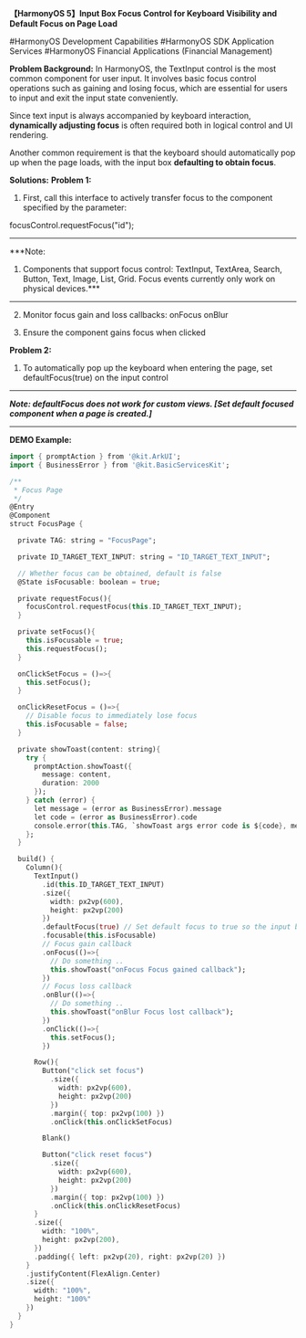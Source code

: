**【HarmonyOS 5】Input Box Focus Control for Keyboard Visibility and Default Focus on Page Load**

#HarmonyOS Development Capabilities
#HarmonyOS SDK Application Services
#HarmonyOS Financial Applications (Financial Management)

**Problem Background:**
In HarmonyOS, the TextInput control is the most common component for user input. It involves basic focus control operations such as gaining and losing focus, which are essential for users to input and exit the input state conveniently.

Since text input is always accompanied by keyboard interaction, **dynamically adjusting focus** is often required both in logical control and UI rendering.

Another common requirement is that the keyboard should automatically pop up when the page loads, with the input box **defaulting to obtain focus**.

**Solutions:**
**Problem 1:**

1. First, call this interface to actively transfer focus to the component specified by the parameter:

focusControl.requestFocus("id");

----------

***Note:
1. Components that support focus control: TextInput, TextArea, Search, Button, Text, Image, List, Grid. Focus events currently only work on physical devices.***

----------

2. Monitor focus gain and loss callbacks:
onFocus
onBlur

3. Ensure the component gains focus when clicked

**Problem 2:**
1. To automatically pop up the keyboard when entering the page, set defaultFocus(true) on the input control

----------

***Note:
defaultFocus does not work for custom views. [Set default focused component when a page is created.]***

----------

**DEMO Example:**

```dart
import { promptAction } from '@kit.ArkUI';
import { BusinessError } from '@kit.BasicServicesKit';

/**
 * Focus Page
 */
@Entry
@Component
struct FocusPage {

  private TAG: string = "FocusPage";

  private ID_TARGET_TEXT_INPUT: string = "ID_TARGET_TEXT_INPUT";

  // Whether focus can be obtained, default is false
  @State isFocusable: boolean = true;

  private requestFocus(){
    focusControl.requestFocus(this.ID_TARGET_TEXT_INPUT);
  }

  private setFocus(){
    this.isFocusable = true;
    this.requestFocus();
  }

  onClickSetFocus = ()=>{
    this.setFocus();
  }

  onClickResetFocus = ()=>{
    // Disable focus to immediately lose focus
    this.isFocusable = false;
  }

  private showToast(content: string){
    try {
      promptAction.showToast({
        message: content,
        duration: 2000
      });
    } catch (error) {
      let message = (error as BusinessError).message
      let code = (error as BusinessError).code
      console.error(this.TAG, `showToast args error code is ${code}, message is ${message}`);
    };
  }

  build() {
    Column(){
      TextInput()
        .id(this.ID_TARGET_TEXT_INPUT)
        .size({
          width: px2vp(600),
          height: px2vp(200)
        })
        .defaultFocus(true) // Set default focus to true so the input box gains focus and pops up the keyboard when the page loads
        .focusable(this.isFocusable)
        // Focus gain callback
        .onFocus(()=>{
          // Do something ..
          this.showToast("onFocus Focus gained callback");
        })
        // Focus loss callback
        .onBlur(()=>{
          // Do something ..
          this.showToast("onBlur Focus lost callback");
        })
        .onClick(()=>{
          this.setFocus();
        })

      Row(){
        Button("click set focus")
          .size({
            width: px2vp(600),
            height: px2vp(200)
          })
          .margin({ top: px2vp(100) })
          .onClick(this.onClickSetFocus)

        Blank()

        Button("click reset focus")
          .size({
            width: px2vp(600),
            height: px2vp(200)
          })
          .margin({ top: px2vp(100) })
          .onClick(this.onClickResetFocus)
      }
      .size({
        width: "100%",
        height: px2vp(200),
      })
      .padding({ left: px2vp(20), right: px2vp(20) })
    }
    .justifyContent(FlexAlign.Center)
    .size({
      width: "100%",
      height: "100%"
    })
  }
}
```
